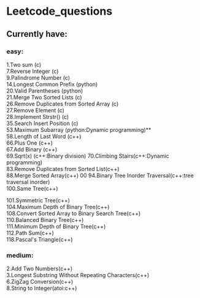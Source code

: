 # Leetcode_questions
 
## Currently have:
### easy:
1.Two sum (c)  
7.Reverse Integer (c)  
9.Palindrome Number (c)  
14.Longest Common Prefix (python)  
20.Valid Parentheses (python)  
21.Merge Two Sorted Lists (c)  
26.Remove Duplicates from Sorted Array (c)  
27.Remove Element (c)  
28.Implement Strstr() (c)  
35.Search Insert Position (c)  
53.Maximum Subarray (python:Dynamic programming)**  
58.Length of Last Word (c++)  
66.Plus One (c++)  
67.Add Binary (c++)  
69.Sqrt(x) (c++:Binary division)
70.Climbing Stairs(c++:Dynamic programming)  
83.Remove Duplicates from Sorted List(c++)  
88.Merge Sorted Array(c++)  00
94.Binary Tree Inorder Traversal(c++:tree traversal inorder)  
100.Same Tree(c++)  

101.Symmetric Tree(c++)  
104.Maximum Depth of Binary Tree(c++)  
108.Convert Sorted Array to Binary Search Tree(c++)  
110.Balanced Binary Tree(c++)  
111.Minimum Depth of Binary Tree(c++)  
112.Path Sum(c++)  
118.Pascal's Triangle(c++)  


### medium:
2.Add Two Numbers(c++)  
3.Longest Substring Without Repeating Characters(c++)  
6.ZigZag Conversion(c++)  
8.String to Integer(atoi:c++)  
  



